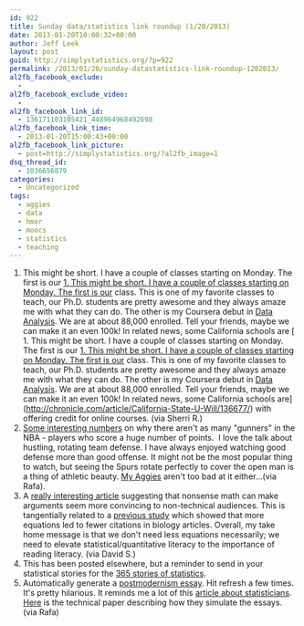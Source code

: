 ```yaml
---
id: 922
title: Sunday data/statistics link roundup (1/20/2013)
date: 2013-01-20T10:00:32+00:00
author: Jeff Leek
layout: post
guid: http://simplystatistics.org/?p=922
permalink: /2013/01/20/sunday-datastatistics-link-roundup-1202013/
al2fb_facebook_exclude:
  - 
al2fb_facebook_exclude_video:
  - 
al2fb_facebook_link_id:
  - 136171103105421_448964968492698
al2fb_facebook_link_time:
  - 2013-01-20T15:00:43+00:00
al2fb_facebook_link_picture:
  - post=http://simplystatistics.org/?al2fb_image=1
dsq_thread_id:
  - 1036656879
categories:
  - Uncategorized
tags:
  - aggies
  - data
  - hmor
  - moocs
  - statistics
  - teaching
---
```

  1. This might be short. I have a couple of classes starting on Monday. The first is our [  1. This might be short. I have a couple of classes starting on Monday. The first is our](http://www.jhsph.edu/courses/course/140.753/01/2012/16424/) class. This is one of my favorite classes to teach, our Ph.D. students are pretty awesome and they always amaze me with what they can do. The other is my Coursera debut in [Data Analysis](https://www.coursera.org/course/dataanalysis). We are at about 88,000 enrolled. Tell your friends, maybe we can make it an even 100k! In related news, some California schools are [  1. This might be short. I have a couple of classes starting on Monday. The first is our [  1. This might be short. I have a couple of classes starting on Monday. The first is our](http://www.jhsph.edu/courses/course/140.753/01/2012/16424/) class. This is one of my favorite classes to teach, our Ph.D. students are pretty awesome and they always amaze me with what they can do. The other is my Coursera debut in [Data Analysis](https://www.coursera.org/course/dataanalysis). We are at about 88,000 enrolled. Tell your friends, maybe we can make it an even 100k! In related news, some California schools are](http://chronicle.com/article/California-State-U-Will/136677/) with offering credit for online courses. (via Sherri R.)
  2. [Some interesting numbers](http://espn.go.com/blog/truehoop/post/_/id/53534/where-have-all-the-gunners-gone) on why there aren't as many "gunners" in the NBA - players who score a huge number of points.  I love the talk about hustling, rotating team defense. I have always enjoyed watching good defense more than good offense. It might not be the most popular thing to watch, but seeing the Spurs rotate perfectly to cover the open man is a thing of athletic beauty. [My Aggies](http://www.utahstateaggies.com/sports/m-baskbl/ust-m-baskbl-body.html) aren't too bad at it either...(via Rafa).
  3. A [really interesting article](http://journal.sjdm.org/12/12810/jdm12810.html) suggesting that nonsense math can make arguments seem more convincing to non-technical audiences. This is tangentially related to a [previous study](http://www.pnas.org/content/early/2012/06/22/1205259109.full.pdf) which showed that more equations led to fewer citations in biology articles. Overall, my take home message is that we don't need less equations necessarily; we need to elevate statistical/quantitative literacy to the importance of reading literacy. (via David S.)
  4. This has been posted elsewhere, but a reminder to send in your statistical stories for the [365 stories of statistics](http://statisticsforum.wordpress.com/2013/01/17/wanted-365-stories-of-statistics/).
  5. Automatically generate a [postmodernism essay](http://www.elsewhere.org/pomo/). Hit refresh a few times. It's pretty hilarious. It reminds me a lot of this [article about statisticians](http://nataliacecire.blogspot.com/2012/11/the-passion-of-nate-silver-sort-of.html). [Here](http://www.csse.monash.edu.au/cgi-bin/pub_search?104+1996+bulhak+Postmodernism) is the technical paper describing how they simulate the essays. (via Rafa)